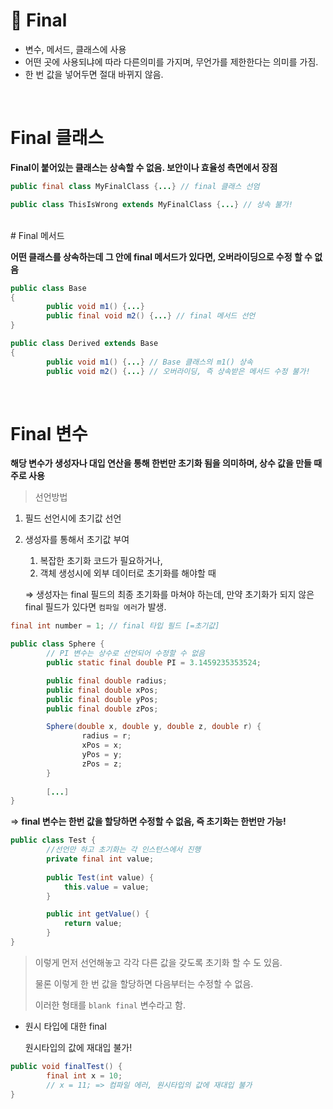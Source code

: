 # 📌 Final

- 변수, 메서드, 클래스에 사용
- 어떤 곳에 사용되냐에 따라 다른의미를 가지며, 무언가를 제한한다는 의미를 가짐.
- 한 번 값을 넣어두면 절대 바뀌지 않음.

<br />

# Final 클래스

**Final이 붙어있는 클래스는 상속할 수 없음. 보안이나 효율성 측면에서 장점**

```java
public final class MyFinalClass {...} // final 클래스 선엄

public class ThisIsWrong extends MyFinalClass {...} // 상속 불가!
```

<br />
# Final 메서드

**어떤 클래스를 상속하는데 그 안에 final 메서드가 있다면, 오버라이딩으로 수정 할 수 없음**

```java
public class Base
{ 
		public void m1() {...}
		public final void m2() {...} // final 메서드 선언
}

public class Derived extends Base
{
		public void m1() {...} // Base 클래스의 m1() 상속
		public void m2() {...} // 오버라이딩, 즉 상속받은 메서드 수정 불가!
```
<br />

# Final 변수

**해당 변수가 생성자나 대입 연산을 통해 한번만 초기화 됨을 의미하며, 상수 값을 만들 때 주로 사용**

> 선언방법
> 
1. 필드 선언시에 초기값 선언
2. 생성자를 통해서 초기값 부여
    1. 복잡한 초기화 코드가 필요하거나,
    2. 객체 생성시에 외부 데이터로 초기화를 해야할 때
    
    ⇒ 생성자는 final 필드의 최종 초기화를 마쳐야 하는데, 만약 초기화가 되지 않은 final 필드가 있다면 `컴파일 에러`가 발생.
    

```java
final int number = 1; // final 타입 필드 [=초기값]
```

```java
public class Sphere {
		// PI 변수는 상수로 선언되어 수정할 수 없음
		public static final double PI = 3.1459235353524;

		public final double radius;
		public final double xPos;
		public final double yPos;
		public final double zPos;

		Sphere(double x, double y, double z, double r) {
				radius = r;
				xPos = x;
				yPos = y;
				zPos = z;
		}
		
		[...]
}
```

⇒ **final 변수는 한번 값을 할당하면 수정할 수 없음, 즉 초기화는 한번만 가능!**

```java
public class Test {
		//선언만 하고 초기화는 각 인스턴스에서 진행
		private final int value;
		
		public Test(int value) {
			this.value = value;
		}

		public int getValue() {
			return value;
		}
}
```

> 이렇게 먼저 선언해놓고 각각 다른 값을 갖도록 초기화 할 수 도 있음.
> 
> 
> 물론 이렇게 한 번 값을 할당하면 다음부터는 수정할 수 없음.
> 
> 이러한 형태를 `blank final` 변수라고 함.
> 

- 원시 타입에 대한 final
    
    원시타입의 값에 재대입 불가!
    
    
```java
public void finalTest() {
		final int x = 10;
		// x = 11; => 컴파일 에러, 원시타입의 값에 재대입 불가
}
```
